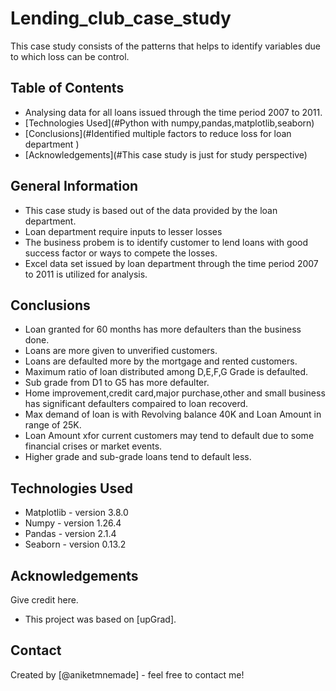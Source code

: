 # Lending_club_case_study
This case study consists of the patterns that helps to identify variables due to which loss can be control.


## Table of Contents
* Analysing data for all loans issued through the time period 2007 to 2011. 
* [Technologies Used](#Python with numpy,pandas,matplotlib,seaborn)
* [Conclusions](#Identified multiple factors to reduce loss for loan department )
* [Acknowledgements](#This case study is just for study perspective)

<!-- You can include any other section that is pertinent to your problem -->

## General Information
- This case study is based out of the data provided by the loan department.
- Loan department require inputs to lesser losses  
- The business probem is to identify customer to lend loans with good success factor or ways to compete the losses.
- Excel data set issued by loan department through the time period 2007 to 2011 is utilized for analysis.

## Conclusions
- Loan granted for 60 months has more defaulters than the business done.
- Loans are more given to unverified customers.
- Loans are defaulted more by the mortgage and rented customers. 
- Maximum ratio of loan distributed among D,E,F,G Grade is defaulted.
- Sub grade from D1 to G5 has more defaulter.
- Home improvement,credit card,major purchase,other and small business has significant defaulters compaired to loan recoverd.
- Max demand of loan is with Revolving balance 40K and Loan Amount in range of 25K.
- Loan Amount xfor current customers may tend to default due to some financial crises or market events.
- Higher grade and sub-grade loans tend to default less.



## Technologies Used
- Matplotlib - version 3.8.0
- Numpy - version 1.26.4
- Pandas - version 2.1.4
- Seaborn - version 0.13.2

## Acknowledgements
Give credit here.
- This project was based on [upGrad].


## Contact
Created by [@aniketmnemade] - feel free to contact me!
